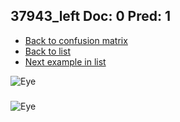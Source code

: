 ## 37943_left Doc: 0 Pred: 1
- [Back to confusion matrix](https://github.com/juliandewit/kaggle_retinopathy/blob/master/matrix.md)
- [Back to list](https://github.com/juliandewit/kaggle_retinopathy/blob/master/lists/01/list.md)
- [Next example in list](https://github.com/juliandewit/kaggle_retinopathy/blob/master/lists/01/38/38005_left.md)

![Eye](https://retinopaty.blob.core.windows.net/size1024/37943_left_0.jpeg)

### 

![Eye]()
